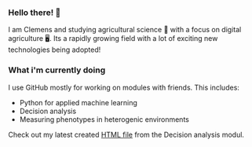 ### Hello there! 👋
I am Clemens and studying agricultural science 🚜 with a focus on digital agriculture 🖥️. Its a rapidly growing field with a lot of exciting new technologies being adopted!

### What i'm currently doing

I use GitHub mostly for working on modules with friends. This includes:

- Python for applied machine learning
- Decision analysis
- Measuring phenotypes in heterogenic environments


Check out my latest created [HTML file](http://htmlpreview.github.io/?https://github.com/cemno/DecisionAnalysis-uebungen/blob/master/RMarkdown/RMarkdown_test.html) from the Decision analysis modul.

<!--
**cemno/cemno** is a ✨ _special_ ✨ repository because its `README.md` (this file) appears on your GitHub profile.

Here are some ideas to get you started:

- 🔭 I’m currently working on ...
- 🌱 I’m currently learning ...
- 👯 I’m looking to collaborate on ...
- 🤔 I’m looking for help with ...
- 💬 Ask me about ...
- 📫 How to reach me: ...
- 😄 Pronouns: ...
- ⚡ Fun fact: ...
-->
